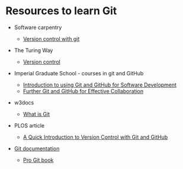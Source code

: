 # Resources to learn Git

- Software carpentry
	- [Version control with git](https://swcarpentry.github.io/git-novice/index.html)

- The Turing Way
	- [Version control](https://the-turing-way.netlify.app/reproducible-research/vcs.html)

- Imperial Graduate School - courses in git and GitHub
	- [Introduction to using Git and GitHub for Software Development](https://imperialcollegelondon.github.io/introductory_grad_school_git_course/index.html)
	- [Further Git and GitHub for Effective Collaboration](https://imperialcollegelondon.github.io/intermediate_grad_school_git_course/index.html)

- w3docs
	- [What is Git](https://www.w3docs.com/learn-git/what-is-git.html)

- PLOS article
	- [A Quick Introduction to Version Control with Git and GitHub](https://journals.plos.org/ploscompbiol/article?id=10.1371/journal.pcbi.1004668)

 - [Git documentation](https://git-scm.com/doc)
	- [Pro Git book](https://git-scm.com/book)
